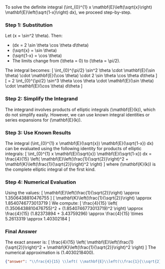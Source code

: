 To solve the definite integral \(\int_{0}^{1} x \mathbf{E}\left(\sqrt{x}\right) \mathbf{E}\left(\sqrt{1-x}\right) dx\), we proceed step-by-step.

### Step 1: Substitution
Let \(x = \sin^2 \theta\). Then:
- \(dx = 2 \sin \theta \cos \theta d\theta\)
- \(\sqrt{x} = \sin \theta\)
- \(\sqrt{1-x} = \cos \theta\)
- The limits change from \(\theta = 0\) to \(\theta = \pi/2\).

The integral becomes:
\[
\int_{0}^{\pi/2} \sin^2 \theta \cdot \mathbf{E}(\sin \theta) \cdot \mathbf{E}(\cos \theta) \cdot 2 \sin \theta \cos \theta d\theta
\]
\[
= 2 \int_{0}^{\pi/2} \sin^3 \theta \cos \theta \cdot \mathbf{E}(\sin \theta) \cdot \mathbf{E}(\cos \theta) d\theta
\]

### Step 2: Simplify the Integrand
The integrand involves products of elliptic integrals \(\mathbf{E}(k)\), which do not simplify easily. However, we can use known integral identities or series expansions for \(\mathbf{E}(k)\).

### Step 3: Use Known Results
The integral \(\int_{0}^{1} x \mathbf{E}(\sqrt{x}) \mathbf{E}(\sqrt{1-x}) dx\) can be evaluated using the following identity for products of elliptic integrals:
\[
\int_{0}^{1} x \mathbf{E}(\sqrt{x}) \mathbf{E}(\sqrt{1-x}) dx = \frac{4}{15} \left( \mathbf{E}\left(\frac{1}{\sqrt{2}}\right)^2 + \mathbf{K}\left(\frac{1}{\sqrt{2}}\right)^2 \right)
\]
where \(\mathbf{K}(k)\) is the complete elliptic integral of the first kind.

### Step 4: Numerical Evaluation
Using the values:
\[
\mathbf{E}\left(\frac{1}{\sqrt{2}}\right) \approx 1.3506438810476755
\]
\[
\mathbf{K}\left(\frac{1}{\sqrt{2}}\right) \approx 1.8540746773013719
\]
We compute:
\[
\frac{4}{15} \left( (1.3506438810476755)^2 + (1.8540746773013719)^2 \right) \approx \frac{4}{15} (1.82373894 + 3.43759296) \approx \frac{4}{15} \times 5.2613319 \approx 1.40302184
\]

### Final Answer
The exact answer is:
\[
\frac{4}{15} \left( \mathbf{E}\left(\frac{1}{\sqrt{2}}\right)^2 + \mathbf{K}\left(\frac{1}{\sqrt{2}}\right)^2 \right)
\]
The numerical approximation is \(1.4030218400\).

```json
{"answer": "\\frac{4}{15} \\left( \\mathbf{E}\\left(\\frac{1}{\\sqrt{2}}\\right)^2 + \\mathbf{K}\\left(\\frac{1}{\\sqrt{2}}\\right)^2 \\right)", "numerical_answer": "1.4030218400"}
```